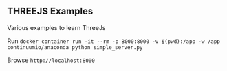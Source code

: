 ## THREEJS Examples

Various examples to learn ThreeJs

Run `docker container run -it --rm -p 8000:8000 -v $(pwd):/app -w /app continuumio/anaconda python simple_server.py`

Browse `http://localhost:8000`
